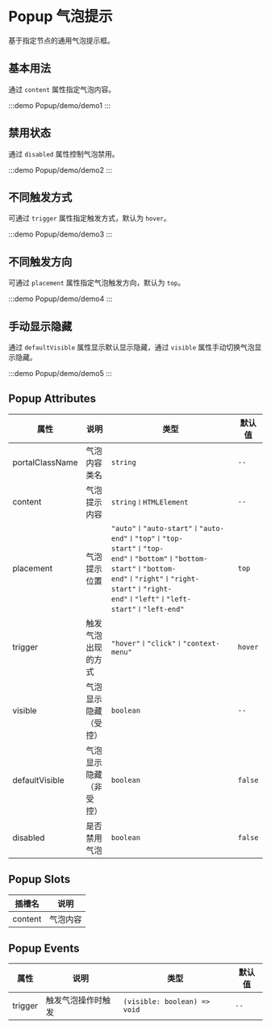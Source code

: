 # Popup 气泡提示

基于指定节点的通用气泡提示框。

## 基本用法

通过 `content` 属性指定气泡内容。

:::demo
Popup/demo/demo1
:::

## 禁用状态

通过 `disabled` 属性控制气泡禁用。

:::demo
Popup/demo/demo2
:::

## 不同触发方式

可通过 `trigger` 属性指定触发方式，默认为 `hover`。

:::demo
Popup/demo/demo3
:::

## 不同触发方向

可通过 `placement` 属性指定气泡触发方向，默认为 `top`。

:::demo
Popup/demo/demo4
:::

## 手动显示隐藏

通过 `defaultVisible` 属性显示默认显示隐藏，通过 `visible` 属性手动切换气泡显示隐藏。

:::demo
Popup/demo/demo5
:::

## Popup Attributes

| 属性            | 说明         | 类型                  | 默认值 |
| --------------- | ------------ | --------------------- | ------ |
| portalClassName | 气泡内容类名 | `string`              | `--`   |
| content         | 气泡提示内容 | `string〡HTMLElement` | `--`   |
| placement     | 气泡提示位置 | `"auto"〡"auto-start"〡"auto-end"〡"top"〡"top-start"〡"top-end"〡"bottom"〡"bottom-start"〡"bottom-end"〡"right"〡"right-start"〡"right-end"〡"left"〡"left-start"〡"left-end"`       | `top`   |
| trigger     | 触发气泡出现的方式 | `"hover"〡"click"〡"context-menu"`       | `hover`   |
| visible     | 气泡显示隐藏（受控） | `boolean`       | `--`   |
| defaultVisible     | 气泡显示隐藏（非受控） | `boolean`       | `false`   |
| disabled     | 是否禁用气泡 | `boolean`       | `false`   |

## Popup Slots

| 插槽名      | 说明                   |
| --------- | ---------------------- |
| content | 气泡内容 |

## Popup Events

| 属性    | 说明               | 类型                         | 默认值 |
| ------- | ------------------ | ---------------------------- | ------ |
| trigger | 触发气泡操作时触发 | `(visible: boolean) => void` | `--`   |
